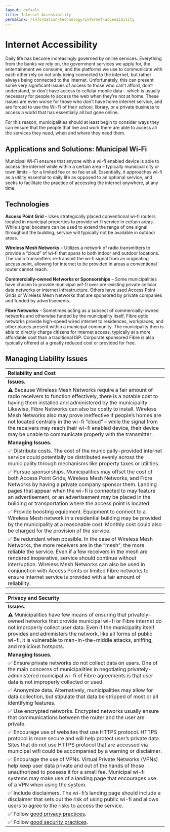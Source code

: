 ```yaml
---
layout: default
title: Internet Accessibility
permalink: /information-technology/internet-accessibility
---
```


# Internet Accessibility

Daily life has become increasingly governed by online services. Everything from the banks we rely on, the government services we apply for, the entertainment we consume, and the platforms we use to communicate with each other rely on not only being connected to the internet, but rather always being connected to the internet. Unfortunately, this can present some very significant issues of access to those who can’t afford, don’t understand, or don’t have access to cellular mobile data – which is usually necessary for people to access the web when they’re not at home. These issues are even worse for those who don’t have home internet service, and are forced to use the Wi-Fi of their school, library, or a private business to access a world that has essentially all but gone online.

For this reason, municipalities should at least begin to consider ways they can ensure that the people that live and work there are able to access all the services they need, when and where they need them.

## Applications and Solutions: Municipal Wi-Fi

Municipal Wi-Fi ensures that anyone with a wi-fi enabled device is able to access the internet while within a certain area – typically municipal city or town limits – for a limited fee or no fee at all. Essentially, it approaches wi-fi as a utility essential to daily life as opposed to an optional service, and seeks to facilitate the practice of accessing the internet anywhere, at any time.

## Technologies

**Access Point Grid** – Uses strategically placed conventional wi-fi routers located in municipal properties to provide wi-fi service in certain areas. While signal boosters can be used to extend the range of one signal throughout the building, service will typically not be available in outdoor areas.

**Wireless Mesh Networks** – Utilizes a network of radio transmitters to provide a “cloud” of wi-fi that spans to both indoor and outdoor locations. The radio transmitters re-transmit the wi-fi signal from an originating access point, allowing for internet to be provided in areas a conventional router cannot reach.

**Commercially-owned Networks or Sponsorships** – Some municipalities have chosen to provide municipal wif-fi over pre-existing private cellular data networks or internet infrastructure. Others have used Access Point Grids or Wireless Mesh Networks that are sponsored by private companies and funded by advertisements.

**Fibre Networks** – Sometimes acting as a subsect of commercially-owned networks and otherwise funded by the municipality itself, Fibre optic networks provide high-speed wired internet to residences, workplaces, and other places present within a municipal community. The municipality then is able to directly charge citizens for internet access, typically at a more affordable cost than a traditional ISP. Corporate sponsored Fibre is also typically offered at a greatly reduced cost or provided for free.

## Managing Liability Issues

| Reliability and Cost |
| :--- |
| **Issues.** |
| ⚠ Because Wireless Mesh Networks require a fair amount of radio receivers to function effectively, there is a notable cost to having them installed and administered by the municipality. Likewise, Fibre Networks can also be costly to install. Wireless Mesh Networks also may prove ineffective if people’s homes are not located centrally in the wi-fi “cloud” – while the signal from the receivers may reach their wi-fi enabled device, their device may be unable to communicate properly with the transmitter. |
| **Managing Issues.** |
| ✅ Distribute costs. The cost of the municipally-provided internet service could potentially be distributed evenly across the municipality through mechanisms like property taxes or utilities. |
| ✅ Pursue sponsorships. Municipalities may offset the cost of both Access Point Grids, Wireless Mesh Networks, and Fibre Networks by having a private company sponsor them. Landing pages that appear when the wi-fi is connected to may feature an advertisement, or an advertisement may be placed in the building or transportation where the access point is located. |
| ✅ Provide boosting equipment. Equipment to connect to a Wireless Mesh network in a residential building may be provided by the municipality at a reasonable cost. Monthly cost could also be charged for the provision of the service. |
| ✅ Be redundant when possible. In the case of Wireless Mesh Networks, the more receivers are in the “mesh”, the more reliable the service. Even if a few receivers in the mesh are rendered inoperative, service should continue without interruption. Wireless Mesh Networks can also be used in conjunction with Access Points or limited Fibre networks to ensure internet service is provided with a fair amount of reliability. |

| Privacy and Security |
| :--- |
| **Issues.** |
| ⚠ Municipalities have few means of ensuring that privately-owned networks that provide municipal wi-fi or Fibre internet do not improperly collect user data.  Even if the municipality itself provides and administers the network, like all forms of public wi-fi, it is vulnerable to man-in-the-middle attacks, sniffing, and malicious hotspots. |
| **Managing Issues.** |
| ✅ Ensure private networks do not collect data on users. One of the main concerns of municipalities in negotiating privately-administered municipal wi-fi of Fibre agreements is that user data is not improperly collected or used. |
| ✅ Anonymize data. Alternatively, municipalities may allow for data collection, but stipulate that data be stripped of most or all identifying features. |
| ✅ Use encrypted networks. Encrypted networks usually ensure that communications between the router and the user are private. |
| ✅ Encourage use of websites that use HTTPS protocol. HTTPS protocol is more secure and will help protect user’s private data. Sites that do not use HTTPS protocol that are accessed via municipal wifi could be accompanied by a warning or disclaimer. |
| ✅ Encourage the use of VPNs. Virtual Private Networks \(VPNs\) help keep user data private and out of the hands of those unauthorized to possess it for a small fee. Municipal wi-fi systems may make use of a landing page that encourages use of a VPN when using the system. |
| ✅ Include disclaimers. The wi-fi’s landing page should include a disclaimer that sets out the risk of using public wi-fi and allows users to agree to the risks to access the service. |
| ✅ Follow [good privacy practices](../meta-issues/privacy.md). |
| ✅ Follow [good security practices](../meta-issues/security.md). |


